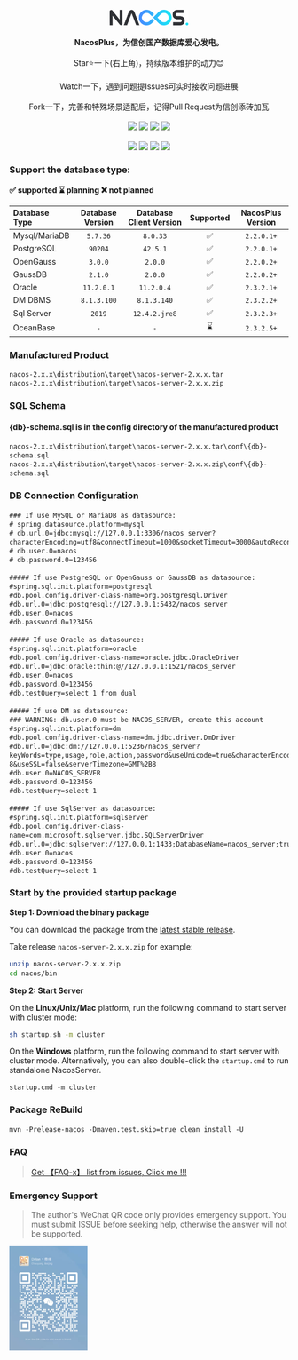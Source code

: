 <p align = "center">
<img src="doc/NacosPlus.png" width="28%" height="28%" />
<br><br>
<b>NacosPlus，为信创国产数据库爱心发电。</b>
<br><br>Star⭐一下(右上角)，持续版本维护的动力😊
<br><br>Watch一下，遇到问题提Issues可实时接收问题进展
<br><br>Fork一下，完善和特殊场景适配后，记得Pull Request为信创添砖加瓦
<br><br>
<a title="GitHub Watchers" target="_blank" href="https://github.com/dylan-tao/nacos-plus/watchers"><img src="https://img.shields.io/github/watchers/dylan-tao/nacos-plus.svg?label=Watchers&style=social"></a>  
<a title="GitHub Stars" target="_blank" href="https://github.com/dylan-tao/nacos-plus/stargazers"><img src="https://img.shields.io/github/stars/dylan-tao/nacos-plus.svg?label=Stars&style=social"></a>  
<a title="GitHub Forks" target="_blank" href="https://github.com/dylan-tao/nacos-plus/network/members"><img src="https://img.shields.io/github/forks/dylan-tao/nacos-plus.svg?label=Forks&style=social"></a>  
<a title="Author GitHub Followers" target="_blank" href="https://github.com/dylan-tao"><img src="https://img.shields.io/github/followers/dylan-tao.svg?label=Followers&style=social"></a>
<br><br>
<a title="Releases" target="_blank" href="https://github.com/dylan-tao/nacos-plus/releases"><img src="https://img.shields.io/github/release/dylan-tao/nacos-plus.svg?style=flat-square"></a>
<a title="Release Date" target="_blank" href="https://github.com/dylan-tao/nacos-plus/releases"><img src="https://img.shields.io/github/release-date/dylan-tao/nacos-plus.svg?style=flat-square&color=99CCFF"></a>
<a title="Code Size" target="_blank" href="https://github.com/dylan-tao/nacos-plus"><img src="https://img.shields.io/github/languages/code-size/dylan-tao/nacos-plus.svg?style=flat-square"></a>
<a title="Apache2" target="_blank" href="https://www.apache.org/licenses/LICENSE-2.0.html"><img src="https://img.shields.io/badge/license-Apache%202-4EB1BA.svg"></a>
<br>
</p>

### Support the database type:

 **✅ supported   ⌛ planning   ❌ not planned**

| Database Type         | Database Version | Database Client Version | Supported | NacosPlus Version |
|:----------------------|:----------------:|:-----------------------:|:---------:|:-----------------:|
| Mysql/MariaDB         |     `5.7.36`     |        `8.0.33`         |     ✅     |    `2.2.0.1+`     |
| PostgreSQL            |     `90204`      |        `42.5.1`         |     ✅     |    `2.2.0.1+`     |
| OpenGauss             |     `3.0.0`      |         `2.0.0`         |     ✅     |    `2.2.0.2+`     |
| GaussDB               |     `2.1.0`      |         `2.0.0`         |     ✅     |    `2.2.0.2+`     |
| Oracle                |    `11.2.0.1`    |       `11.2.0.4`        |     ✅     |    `2.3.2.1+`     |
| DM DBMS               |   `8.1.3.100`    |       `8.1.3.140`       |     ✅     |    `2.3.2.2+`     |
| Sql Server            |      `2019`      |      `12.4.2.jre8`      |     ✅     |    `2.3.2.3+`     |
| OceanBase             |       `-`        |           `-`           |     ⌛     |    `2.3.2.5+`     |

### Manufactured Product
```
nacos-2.x.x\distribution\target\nacos-server-2.x.x.tar
nacos-2.x.x\distribution\target\nacos-server-2.x.x.zip
```
### SQL Schema
#### {db}-schema.sql is in the config directory of the manufactured product
```
nacos-2.x.x\distribution\target\nacos-server-2.x.x.tar\conf\{db}-schema.sql
nacos-2.x.x\distribution\target\nacos-server-2.x.x.zip\conf\{db}-schema.sql
```
### DB Connection Configuration
```
### If use MySQL or MariaDB as datasource:
# spring.datasource.platform=mysql
# db.url.0=jdbc:mysql://127.0.0.1:3306/nacos_server?characterEncoding=utf8&connectTimeout=1000&socketTimeout=3000&autoReconnect=true&useUnicode=true&useSSL=false&serverTimezone=UTC
# db.user.0=nacos
# db.password.0=123456

##### If use PostgreSQL or OpenGauss or GaussDB as datasource:
#spring.sql.init.platform=postgresql
#db.pool.config.driver-class-name=org.postgresql.Driver
#db.url.0=jdbc:postgresql://127.0.0.1:5432/nacos_server
#db.user.0=nacos
#db.password.0=123456

##### If use Oracle as datasource:
#spring.sql.init.platform=oracle
#db.pool.config.driver-class-name=oracle.jdbc.OracleDriver
#db.url.0=jdbc:oracle:thin:@//127.0.0.1:1521/nacos_server
#db.user.0=nacos
#db.password.0=123456
#db.testQuery=select 1 from dual

##### If use DM as datasource:
### WARNING: db.user.0 must be NACOS_SERVER, create this account
#spring.sql.init.platform=dm
#db.pool.config.driver-class-name=dm.jdbc.driver.DmDriver
#db.url.0=jdbc:dm://127.0.0.1:5236/nacos_server?keyWords=type,usage,role,action,password&useUnicode=true&characterEncoding=UTF-8&useSSL=false&serverTimezone=GMT%2B8
#db.user.0=NACOS_SERVER
#db.password.0=123456
#db.testQuery=select 1

##### If use SqlServer as datasource:
#spring.sql.init.platform=sqlserver
#db.pool.config.driver-class-name=com.microsoft.sqlserver.jdbc.SQLServerDriver
#db.url.0=jdbc:sqlserver://127.0.0.1:1433;DatabaseName=nacos_server;trustServerCertificate=true
#db.user.0=nacos
#db.password.0=123456
#db.testQuery=select 1
```

### Start by the provided startup package

**Step 1: Download the binary package**

You can download the package from the [latest stable release](https://github.com/dylan-tao/nacos-plus/releases).  

Take release `nacos-server-2.x.x.zip` for example:
```sh
unzip nacos-server-2.x.x.zip
cd nacos/bin 
``` 

**Step 2: Start Server**

On the **Linux/Unix/Mac** platform, run the following command to start server with cluster mode: 
```sh
sh startup.sh -m cluster
```

On the **Windows** platform, run the following command to start server with cluster mode.  Alternatively, you can also double-click the `startup.cmd` to run standalone NacosServer.
```
startup.cmd -m cluster
```

### Package ReBuild
```
mvn -Prelease-nacos -Dmaven.test.skip=true clean install -U
```

### FAQ
> [Get 【FAQ-x】 list from issues, Click me !!!](https://github.com/dylan-tao/nacos-plus/issues)

### Emergency Support
> The author's WeChat QR code only provides emergency support. You must submit ISSUE before seeking help, otherwise the answer will not be supported.

<img src="doc/AuthorWechat.jpg" width="28%" height="28%" />
